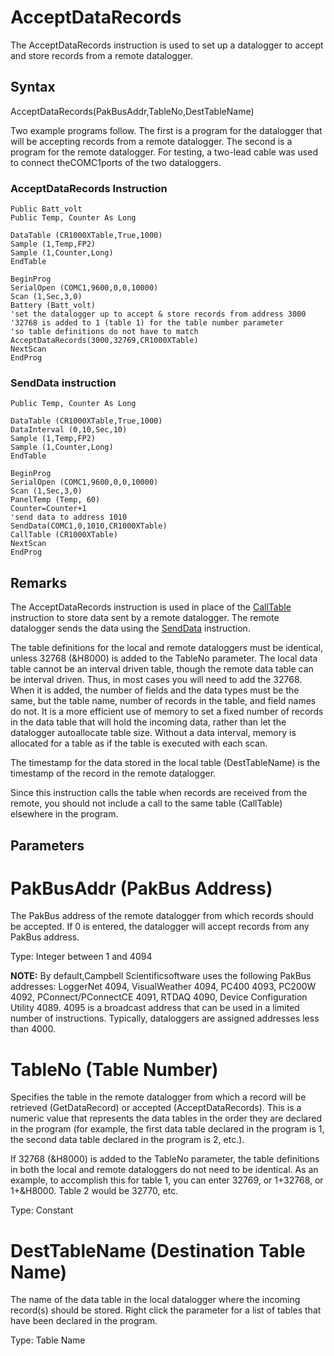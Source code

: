 # AcceptDataRecords

The AcceptDataRecords instruction is used to set up a datalogger to accept and store records from a remote datalogger.

## Syntax

AcceptDataRecords(PakBusAddr,TableNo,DestTableName)

Two example programs follow. The first is a program for the datalogger that will be accepting records from a remote datalogger. The second is a program for the remote datalogger. For testing, a two-lead cable was used to connect theCOMC1ports of the two dataloggers.

### AcceptDataRecords Instruction

```
Public Batt_volt
Public Temp, Counter As Long

DataTable (CR1000XTable,True,1000)
Sample (1,Temp,FP2)
Sample (1,Counter,Long)
EndTable

BeginProg
SerialOpen (COMC1,9600,0,0,10000)
Scan (1,Sec,3,0)
Battery (Batt_volt)
'set the datalogger up to accept & store records from address 3000
'32768 is added to 1 (table 1) for the table number parameter
'so table definitions do not have to match
AcceptDataRecords(3000,32769,CR1000XTable)
NextScan
EndProg
```

### SendData instruction

```
Public Temp, Counter As Long

DataTable (CR1000XTable,True,1000)
DataInterval (0,10,Sec,10)
Sample (1,Temp,FP2)
Sample (1,Counter,Long)
EndTable

BeginProg
SerialOpen (COMC1,9600,0,0,10000)
Scan (1,Sec,3,0)
PanelTemp (Temp, 60)
Counter=Counter+1
'send data to address 1010
SendData(COMC1,0,1010,CR1000XTable)
CallTable (CR1000XTable)
NextScan
EndProg
```

## Remarks

The AcceptDataRecords instruction is used in place of the [CallTable](calltable.md) instruction to store data sent by a remote datalogger. The remote datalogger sends the data using the [SendData](senddata.md) instruction.

The table definitions for the local and remote dataloggers must be identical, unless 32768 (&H8000) is added to the TableNo parameter. The local data table cannot be an interval driven table, though the remote data table can be interval driven. Thus, in most cases you will need to add the 32768. When it is added, the number of fields and the data types must be the same, but the table name, number of records in the table, and field names do not. It is a more efficient use of memory to set a fixed number of records in the data table that will hold the incoming data, rather than let the datalogger autoallocate table size. Without a data interval, memory is allocated for a table as if the table is executed with each scan.

The timestamp for the data stored in the local table (DestTableName) is the timestamp of the record in the remote datalogger.

Since this instruction calls the table when records are received from the remote, you should not include a call to the same table (CallTable) elsewhere in the program.

## Parameters

# PakBusAddr (PakBus Address)

The PakBus address of the remote datalogger from which records should be accepted. If 0 is entered, the datalogger will accept records from any PakBus address.

Type: Integer between 1 and 4094

**NOTE:** By default,Campbell Scientificsoftware uses the following PakBus addresses: LoggerNet 4094, VisualWeather 4094, PC400 4093, PC200W 4092, PConnect/PConnectCE 4091, RTDAQ 4090, Device Configuration Utility 4089. 4095 is a broadcast address that can be used in a limited number of instructions. Typically, dataloggers are assigned addresses less than 4000.

# TableNo (Table Number)

Specifies the table in the remote datalogger from which a record will be retrieved (GetDataRecord) or accepted (AcceptDataRecords). This is a numeric value that represents the data tables in the order they are declared in the program (for example, the first data table declared in the program is 1, the second data table declared in the program is 2, etc.).

If 32768 (&H8000) is added to the TableNo parameter, the table definitions in both the local and remote dataloggers do not need to be identical. As an example, to accomplish this for table 1, you can enter 32769, or 1+32768, or 1+&H8000. Table 2 would be 32770, etc.

Type: Constant

# DestTableName (Destination Table Name)

The name of the data table in the local datalogger where the incoming record(s) should be stored. Right click the parameter for a list of tables that have been declared in the program.

Type: Table Name
